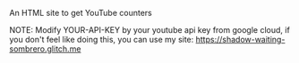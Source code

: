 An HTML site to get YouTube counters

NOTE: Modify YOUR-API-KEY by your youtube api key from google cloud, if you don't feel like doing this, you can use my site: https://shadow-waiting-sombrero.glitch.me
